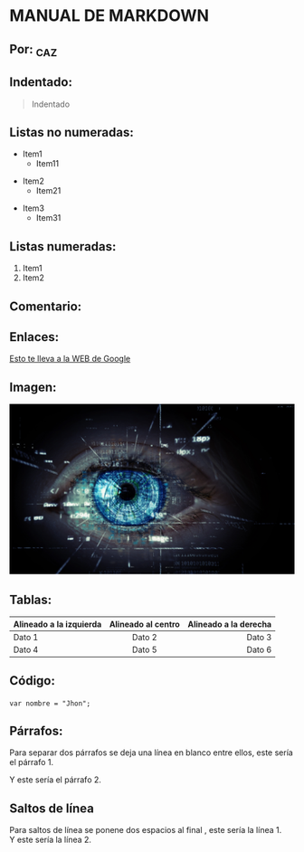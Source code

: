 # MANUAL DE MARKDOWN

## Por: <sub> CAZ </sub>

## Indentado:

> Indentado

## Listas no numeradas:

- Item1
  - Item11
* Item2
  * Item21
+ Item3
  + Item31

## Listas numeradas:

1. Item1
1. Item2


## Comentario:
<!-- Comentario -->

## Enlaces:
[Esto te lleva a la WEB de Google](https://www.google.com)

## Imagen:
![Una Fotico](eye-4063134.jpg)

## Tablas:
| Alineado a la izquierda | Alineado al centro | Alineado a la derecha |
| :--------------------- | :----------------: | -------------------: |
| Dato 1                 |      Dato 2        |             Dato 3   |
| Dato 4                 |      Dato 5        |             Dato 6   |

## Código:
```var nombre = "Jhon";```

## Párrafos:
Para separar dos párrafos se deja una línea en blanco entre ellos, este sería el párrafo 1.

Y este sería el párrafo 2.

## Saltos de línea
Para saltos de línea se ponene dos espacios al final , este sería la línea 1.  
Y este sería la línea 2.

